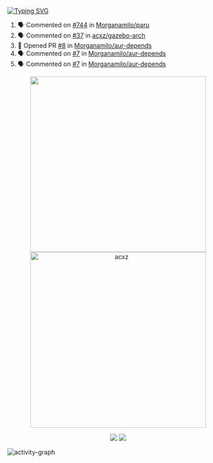 [![Typing SVG](https://readme-typing-svg.herokuapp.com?size=16&color=AFFFA3&multiline=true&height=75&lines=contributing+to+robotics%2Faerospace%2Fml%2Fgpu+software;packaging+it+for+archlinux;ricer)](https://git.io/typing-svg)

<!--START_SECTION:activity-->
1. 🗣 Commented on [#744](https://github.com/Morganamilo/paru/issues/744) in [Morganamilo/paru](https://github.com/Morganamilo/paru)
2. 🗣 Commented on [#37](https://github.com/acxz/gazebo-arch/issues/37) in [acxz/gazebo-arch](https://github.com/acxz/gazebo-arch)
3. 💪 Opened PR [#8](https://github.com/Morganamilo/aur-depends/pull/8) in [Morganamilo/aur-depends](https://github.com/Morganamilo/aur-depends)
4. 🗣 Commented on [#7](https://github.com/Morganamilo/aur-depends/issues/7) in [Morganamilo/aur-depends](https://github.com/Morganamilo/aur-depends)
5. 🗣 Commented on [#7](https://github.com/Morganamilo/aur-depends/issues/7) in [Morganamilo/aur-depends](https://github.com/Morganamilo/aur-depends)
<!--END_SECTION:activity-->

<p align="center">
  <img width="400em" src=https://github-readme-stats.vercel.app/api?username=acxz&include_all_commits=true&show_icons=true />
  <img width="400em" src="https://github-readme-streak-stats.herokuapp.com/?user=acxz&" alt="acxz" />
</p>

<p align="center">
  <img src=https://github-readme-stats.vercel.app/api/top-langs/?username=acxz&layout=compact />
  <img src=https://github-profile-trophy.vercel.app/?username=acxz&row=2&column=4 />
</p>

![activity-graph](https://activity-graph.herokuapp.com/graph?username=acxz&theme=aqua)

